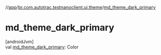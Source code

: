 //[app](../../index.md)/[br.com.autotrac.testnanoclient.ui.theme](index.md)/[md_theme_dark_primary](md_theme_dark_primary.md)

# md_theme_dark_primary

[androidJvm]\
val [md_theme_dark_primary](md_theme_dark_primary.md): Color
